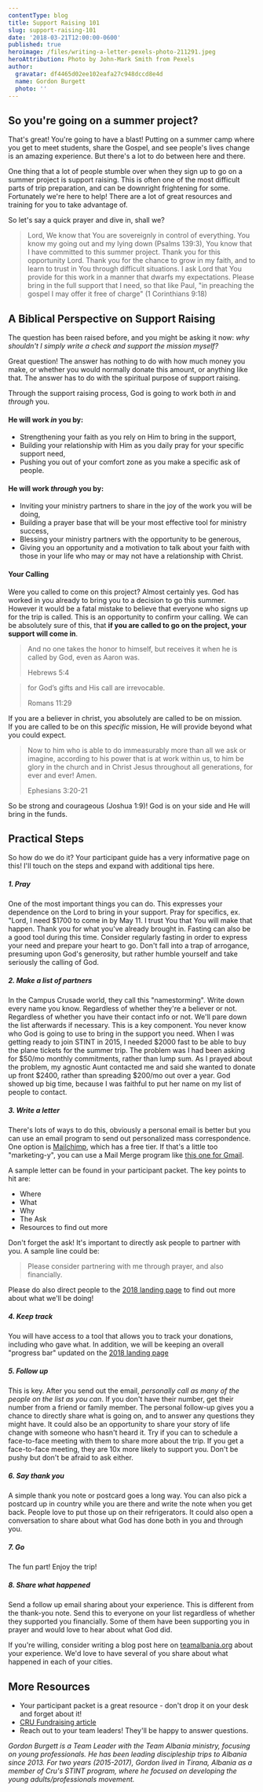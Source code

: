 ```yaml
---
contentType: blog
title: Support Raising 101
slug: support-raising-101
date: '2018-03-21T12:00:00-0600'
published: true
heroimage: /files/writing-a-letter-pexels-photo-211291.jpeg
heroAttribution: Photo by John-Mark Smith from Pexels
author:
  gravatar: df4465d02ee102eafa27c948dccd8e4d
  name: Gordon Burgett
  photo: ''
---
```


## So you're going on a summer project?

That's great!  You're going to have a blast!  Putting on a summer camp where
you get to meet students, share the Gospel, and see people's lives change is
an amazing experience.  But there's a lot to do between here and there.

One thing that a lot of people stumble over when they sign up to go on a summer
project is support raising.  This is often one of the most difficult parts of
trip preparation, and can be downright frightening for some.  Fortunately we're
here to help!  There are a lot of great resources and training for you to take 
advantage of.

So let's say a quick prayer and dive in, shall we?

> Lord,
> We know that You are sovereignly in control of everything.  You know my going
> out and my lying down (Psalms 139:3), You know that I have committed to this
> summer project.  Thank you for this opportunity Lord.  Thank you for the chance
> to grow in my faith, and to learn to trust in You through difficult situations.
> I ask Lord that You provide for this work in a manner that dwarfs my expectations.
> Please bring in the full support that I need, so that like Paul, "in preaching
> the gospel I may offer it free of charge" (1 Corinthians 9:18)

## A Biblical Perspective on Support Raising

The question has been raised before, and you might be asking it now: *why shouldn't
I simply write a check and support the mission myself?*

Great question!  The answer has nothing to do with how much money you make, or
whether you would normally donate this amount, or anything like that.  The answer
has to do with the spiritual purpose of support raising.

Through the support raising process, God is going to work both *in* and *through*
you.  

#### He will work *in* you by:

- Strengthening your faith as you rely on Him to bring in the support,
- Building your relationship with Him as you daily pray for your specific support need,
- Pushing you out of your comfort zone as you make a specific ask of people.

#### He will work *through* you by:

- Inviting your ministry partners to share in the joy of the work you will be doing,
- Building a prayer base that will be your most effective tool for ministry success,
- Blessing your ministry partners with the opportunity to be generous,
- Giving you an opportunity and a motivation to talk about your faith with those
  in your life who may or may not have a relationship with Christ.

#### Your Calling

Were you called to come on this project?  Almost certainly yes.  God has worked
in you already to bring you to a decision to go this summer.  However it would
be a fatal mistake to believe that everyone who signs up for the trip is called.
This is an opportunity to confirm your calling.  We can be absolutely sure of this,
that **if you are called to go on the project, your support will come in**.

> And no one takes the honor to himself, but receives it when he is called by God,
> even as Aaron was. 
> <footer class="blockquote-footer">Hebrews 5:4</footer>

> for God’s gifts and His call are irrevocable.
> <footer class="blockquote-footer">Romans 11:29</footer>

If you are a believer in christ, you absolutely are called to be on mission.  
If you are called to be on this *specific* mission, He will provide beyond what
you could expect.

> Now to him who is able to do immeasurably more than all we ask or imagine,
> according to his power that is at work within us, to him be glory in the church
> and in Christ Jesus throughout all generations, for ever and ever! Amen.
> <footer class="blockquote-footer">Ephesians 3:20-21</footer>

So be strong and courageous (Joshua 1:9)!  God is on your side and He will bring
in the funds.

## Practical Steps

So how do we do it? Your participant guide has a very informative page on this! I'll touch on the steps and expand with additional tips here.

##### 1. Pray

One of the most important things you can do. This expresses your dependence on the Lord to bring in your support. Pray for specifics, ex. "Lord, I need $1700 to come in by May 11. I trust You that You will make that happen. Thank you for what you've already brought in.
Fasting can also be a good tool during this time. Consider regularly fasting in order to express your need and prepare your heart to go. Don't fall into a trap of arrogance, presuming upon God's generosity, but rather humble yourself and take seriously the calling of God.

##### 2. Make a list of partners

In the Campus Crusade world, they call this "namestorming". Write down every name you know. Regardless of whether they're a believer or not. Regardless of whether you have their contact info or not. We'll pare down the list afterwards if necessary.
This is a key component. You never know who God is going to use to bring in the support you need. When I was getting ready to join STINT in 2015, I needed $2000 fast to be able to buy the plane tickets for the summer trip. The problem was I had been asking for $50/mo monthly commitments, rather than lump sum. As I prayed about the problem, my agnostic Aunt contacted me and said she wanted to donate up front $2400, rather than spreading $200/mo out over a year. God showed up big time, because I was faithful to put her name on my list of people to contact.

##### 3. Write a letter

There's lots of ways to do this, obviously a personal email is better but you can use an email program to send out personalized mass correspondence. One option is [Mailchimp](https://mailchimp.com/), which has a free tier. If that's a little too "marketing-y", you can use a Mail Merge program like [this one for Gmail](https://www.labnol.org/internet/personalized-mail-merge-in-gmail/20981/).

A sample letter can be found in your participant packet. The key points to hit are:

* Where
* What
* Why
* The Ask
* Resources to find out more

Don't forget the ask! It's important to directly ask people to partner with you. A sample line could be:

> Please consider partnering with me through prayer, and also financially.

Please do also direct people to the [2018 landing page](/2018) to find out more about what we'll be doing!

##### 4. Keep track

You will have access to a tool that allows you to track your donations, including who gave what. In addition, we will be keeping an overall "progress bar" updated on the [2018 landing page](/2018)

##### 5. Follow up

This is key. After you send out the email, *personally call as many of the people on the list as you can*. If you don't have their number, get their number from a friend or family member. The personal follow-up gives you a chance to directly share what is going on, and to answer any questions they might have. It could also be an opportunity to share your story of life change with someone who hasn't heard it.
Try if you can to schedule a face-to-face meeting with them to share more about the trip. If you get a face-to-face meeting, they are 10x more likely to support you. Don't be pushy but don't be afraid to ask either.

##### 6. Say thank you

A simple thank you note or postcard goes a long way. You can also pick a postcard up in country while you are there and write the note when you get back. People love to put those up on their refrigerators. It could also open a conversation to share about what God has done both in you and through you.

##### 7. Go

The fun part! Enjoy the trip!

##### 8. Share what happened

Send a follow up email sharing about your experience. This is different from the thank-you note. Send this to everyone on your list regardless of whether they supported you financially. Some of them have been supporting you in prayer and would love to hear about what God did.

If you're willing, consider writing a blog post here on [teamalbania.org](http://www.teamalbania.org) about your experience. We'd love to have several of you share about what happened in each of your cities.

## More Resources

* Your participant packet is a great resource - don't drop it on your desk and forget about it!
* [CRU Fundraising article](https://www.cru.org/us/en/opportunities/mission-trips/summer/learn/i-need-to-raise-funds.html)
* Reach out to your team leaders! They'll be happy to answer questions.

_Gordon Burgett is a Team Leader with the Team Albania ministry, focusing on young professionals. He has been leading discipleship trips to Albania since 2013. For two years (2015-2017), Gordon lived in Tirana, Albania as a member of Cru's STINT program, where he focused on developing the young adults/professionals movement._
